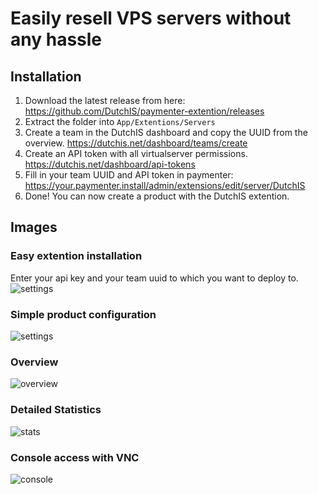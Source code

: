 # Easily resell VPS servers without any hassle

## Installation
1. Download the latest release from here: https://github.com/DutchIS/paymenter-extention/releases
2. Extract the folder into `App/Extentions/Servers`
3. Create a team in the DutchIS dashboard and copy the UUID from the overview. https://dutchis.net/dashboard/teams/create
4. Create an API token with all virtualserver permissions. https://dutchis.net/dashboard/api-tokens
5. Fill in your team UUID and API token in paymenter: https://your.paymenter.install/admin/extensions/edit/server/DutchIS
6. Done! You can now create a product with the DutchIS extention.

## Images
### Easy extention installation
Enter your api key and your team uuid to which you want to deploy to.
![settings](https://cdn.dutchis.net/paymenter/settings-v1.png)

### Simple product configuration
![settings](https://cdn.dutchis.net/paymenter/product-v1.png)

### Overview
![overview](https://cdn.dutchis.net/paymenter/overview-v1.png)

### Detailed Statistics
![stats](https://cdn.dutchis.net/paymenter/stats-v1.png)

### Console access with VNC
![console](https://cdn.dutchis.net/paymenter/console-v1.png)

